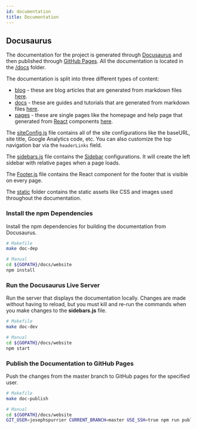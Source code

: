 ```yaml
---
id: documentation
title: Documentation
---
```


## Docusaurus

The documentation for the project is generated through [Docusaurus](https://docusaurus.io/) and then published through [GitHub Pages](https://pages.github.com/). All the documentation is located in the [/docs](https://github.com/josephspurrier/govueapp/tree/master/docs) folder.

The documentation is split into three different types of content:

- [blog](https://josephspurrier.github.io/govueapp/blog/) - these are blog articles that are generated from markdown files [here](https://github.com/josephspurrier/govueapp/tree/master/docs/website/blog).
- [docs](https://josephspurrier.github.io/govueapp/docs/tutorial/run-locally) - these are guides and tutorials that are generated from markdown files [here](https://github.com/josephspurrier/govueapp/tree/master/docs/docs).
- [pages](https://josephspurrier.github.io/govueapp/help) - these are single pages like the homepage and help page that generated from [React](https://docusaurus.io/docs/en/api-pages) components [here](https://github.com/josephspurrier/govueapp/tree/master/docs/website/pages/en).

The [siteConfig.js](https://github.com/josephspurrier/govueapp/blob/master/docs/website/siteConfig.js) file contains all of the site configurations like the baseURL, site title, Google Analytics code, etc. You can also customize the top navigation bar via the `headerLinks` field.

The [sidebars.js](https://github.com/josephspurrier/govueapp/blob/master/docs/website/sidebars.json) file contains the [Sidebar](https://docusaurus.io/docs/en/navigation) configurations. It will create the left sidebar with relative pages when a page loads.

The [Footer.js](https://github.com/josephspurrier/govueapp/blob/master/docs/website/core/Footer.js) file contains the React component for the footer that is visible on every page.

The [static](https://github.com/josephspurrier/govueapp/tree/master/docs/website/static) folder contains the static assets like CSS and images used throughout the documentation.

### Install the npm Dependencies

Install the npm dependencies for building the documentation from Docusaurus.

```bash
# Makefile
make doc-dep

# Manual
cd ${GOPATH}/docs/website
npm install
```

### Run the Docusaurus Live Server

Run the server that displays the documentation locally. Changes are made without having to reload, but you must kill and re-run the commands when you make changes to the **sidebars.js** file.

```bash
# Makefile
make doc-dev

# Manual
cd ${GOPATH}/docs/website
npm start
```

### Publish the Documentation to GitHub Pages

Push the changes from the master branch to GitHub pages for the specified user.

```bash
# Makefile
make doc-publish

# Manual
cd ${GOPATH}/docs/website
GIT_USER=josephspurrier CURRENT_BRANCH=master USE_SSH=true npm run publish-gh-pages
```